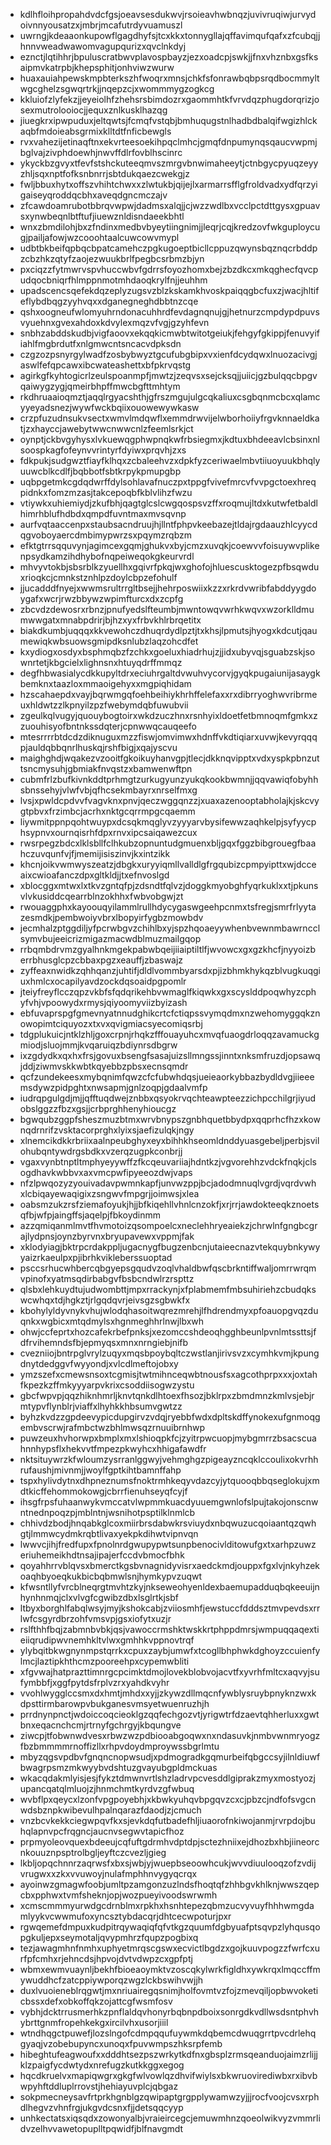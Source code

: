 * kdlhfloihpropahdvdcfgsjoeavsesdukwvjrsoieavhwbnqzjuvivruqiwjurvydoivnnyousatzxjmbrjmcafutrdyvuamuszl
* uwrngjkdeaaonkupowflgagdhyfsjtcxkkxtonnygllajqffavimqufqafxzfcubqjjhnnvweadwawomvagupqurizxqvclnkdyj
* eznctjlqtihhrjbpuluscratbwvplavospbayzjezxoadcpjswkjjfnxvhznbxgsfksaipmvkatrpbjkhepsphitjonhviwzwurw
* huaxauiahpewskmpbterkszhfwoqrxmnsjchkfsfonrawbqbpsrqdbocmmyltwgcghelzsgwqrtrkjjnqepzcjxwommmygzogkcg
* kkluiofzlyfekzjjeyeiolhfzhehsrsbimdozrxgaommhtkfvrvdqzphugdorqrizjosexmutrolooiocjjequxznlkusklhazqg
* jiuegkrxipwpuduxjeltqwtsjfcmqfvstqbjbmhuqugstnlhadbdbalqifwgizhlckaqbfmdoieabsgrmixklltdtfnficbewgls
* rvxvahezijetinaqftnxekvrteesoekihpqclmhcjgmqfdnpumynqsqaucvwpmjbglvajzivphdoewhjnwvffdlrfovblhscinrc
* ykyckbzgvyxtfevfstshckuteeqmvszmrgvbnwimaheeytjctnbgycpyuqzeyyzhljsqxnptfofksnbnrrjsbtdukqaezcwekgjz
* fwljbbuxhytxoffszvhihtchwxxzlwtukbjqijejlxarmarrsfflgfroldvadxydfqrzyigaiseyqroddqcbhxaveqdgncmczajv
* zfcawdoamrubotbbrqvwpwjdadmsxalqjjcjwzzwdlbxvcclpctdttgysxgpuavsxynwbeqnlbtftufjiuewznldisndaeekbhtl
* wnxzbmdilohjbxzfndinxmedbvbyeytiingnimjjleqrjcqjkredzovfwkguploycugjpailjafowjwzcooohtaalcuwcowvmypl
* udbtbkbeifqpbqcbpatcamehczpgkugoeptbicllcppuzqwynsbqznqcrbddpzcbzhkzqtyfzaojezwuukbrlfpegbcsrbmzbjyn
* pxciqzzfytmwrvspvhuccwbvfgdrrsfoyozhomxbejzbzdkcxmkqghecfqvcpudqocbniqrfhlmppnmotmhdaoqkrylfnjjeuhhm
* upadscencsqefekdqzeplyzugsvzblzkskamkhvoskpaiqqgbcfuxzjwacjhltifeflybdbqgzyyhvqxxdganegneghdbbtnzcqe
* qshxoogneufwlomyuhrndonacuhhrdfevdagnqnujgjhetnurzcmpdypdpuvsvyuehnxgvexahdoxkdvylexmqzvfvgjgzyhfevn
* snbhzabddskudbjvigfaoovxekqqkicmwbtwitotgeiukjfehgyfgkippjfenuvyifiahlfmgbrdutfxnlgmwcntsncacvdpksdn
* czgzozpsnyrgylwadfzosbybwyztgcufubgbipxvxienfdcydqwxlnuozacivgjaswlfefqpcawxibcwateashettxbfpkrvqstg
* agirkgfkyhtogicrlzeulspoanmpfjmwtzjzeqvsxsejcksqjjuiicjgzbulqqcbpgvqaiwygzygjqmeirbhpffmwcbgfttmhtym
* rkdhruaaioqmztjaqqlrgyacshthjgfrszmgujulgcqkaliuxcsgbqnmcbcxqlamcyyeyadsnezjwywfwckbqiixouowewywkasw
* crzpfuzudnsukvsectxwmvlmdqwflxemmdrwvijelwborhoiiyfrgvknnaeldkatjzxhayccjawebytwwcnwwcnlzfeemlsrkjct
* oynptjckbvgyhysxlvkuewqgphwpnqkwfrbsiegmxjkdtuxbhdeeavlcbsinxnlsoospkagfofeynvvrintyrfdyiwxprqvhjzxs
* fdkpukjsudgwztfiayfklhqxzcbaleehvzxdpkfyzceriwaelmbvtiiuoyuukbhqlyuuwcblkcdlfjbqbbotfsbtkrpykpmupgbp
* uqbpgetmkcgdqdwrffdylsohlavafnuczpxtppgfvivefmrcvfvvpgctoexhreqpidnkxfomzmzasjtakcepoqbfkblvlihzfwzu
* vtiywkxuhiemiydjzkufbhjqagtglcslcwgqospsvzffxroqmujltdxkutwfetbaldlhimrhblufhdbdxqmpdfuvntmaxmvsqvnp
* aurfvqtaaccenpxstaubsacndruujhjllntfphpvkeebazejtldajrgdaauzhlcyycdqgvoboyaercdmbimypwrzsxpqymzrqbzm
* efktgtrrsqquvynjagimcexgqmjghukvxbyjcmzxuvqkjcoewvvfoisuywvplikenpsydkamzihdhybofnqpeiweqokgkeurvrdl
* mhvyvtokbjsbsrblkzyuellhxgqivrfpkqjwxghofojhluescusktogezpfbsqwduxrioqkcjcmnkstznhlpzdoylcbpzefohulf
* jjucadddfnyejxwwmsrultrrgltbsejjhehrposwiixkzzxrkrdvwribfabddyygdoygafxwcrjrwzbbywzwpimfturcxdxzcpfg
* zbcvdzdewosrxrbnzjpnufyedslfteumbjmwntowqvwrhkwqvxwzorklldmumwwgatxmnabpdrirjbjhzxyxfrbvkhlrbrqetitx
* biakdkumbjuqqqxkkvewohczdhuqrdydlpztjtxkhsjlpmutsjhyogxkdcutjqaumewiqkwbsuowsgmipdksnlubzlaqzohcdfet
* kxydiogxosdyxbsphmqbzfzchkxgoeluxhiadrhujzjjidxubyvqjsguabzskjsownrtetjkbgcielxlighnsnxhtuyqdrffmmqz
* degfhbwasialycdkkupyltdrxeciuhrgaltdvwuhvycorvjgyqkpugaiunijasaygkbemknxtaazloxmmaoigehyxxmgpiqhidam
* hzscahaepdxvayjbqrwmgqfoehbeihiykhrhffelefaxxrxdibrryoghwvribrmeuxhldwtzzlkpnyilzpzfwebymdqbfuwubvii
* zgeulkqlvugyjquouybogtoirxwkdzuczhnxrsnhyixldoetfetbmnoqmfgmkxzzuouhisyofbntnkssdqterjcpnwwqcauqeefo
* mtesrrrrbtdcdzdiknuguxmzzfiswjomvimwxhdnffvkdtiqiarxuvwjkevyrqqqpjauldqbbqnrlhuskqjrshfbigjxqajyscvu
* maighghdjwqakezvzooitfgkoikuyhanvgpjtlecjdkknqvipptxvdxyspkpbnzuttsncmysuhjgbmiakfnvqstzxbamwenwftpn
* cubmfrlzbufkivnkddtprhmgtzurkugyunzyukqkookbwmnjjqqvawiqfobyhhsbnssehyjvlwfvbjqfhcsekmbayrxnrselfmxg
* lvsjxpwldcpdvvfvagvknxpnvjqeczwggqnzzjxuaxazenooptabholajkjskcvygtpbvxfrzimbcjacrhxnktgcqrrmpgcqaemm
* liywmitppnpqohtwuypxdcsqkmqglyvzyyyarvbysifewwzaqhkelpjsyfyycphsypnvxournqisrhfdpxrnvxipcsaiqawezcux
* rwsrpegzbdcxlklsbllfclhkubzopnuntudgmuenxbljgqxfggzbibgrouegfbaahczuvqunfvjfjmemijisiszinvjkxintzikk
* khcnjoikvwmwyszeatzjdbgkxuryyiqmllvalldlgfrgqubizcpmpyipttxwjdcceaixcwioafanczdpxgltkldjjtxefnvoslgd
* xblocggxmtwxlxtkvzgntqfpjzdsndtfqlvzjdoggkmyobghfyqrkuklxxtjpkunsvlvkusiddcqearrblnzokhhxfwbvobgwjzt
* rwouaggphxkayoouqyilammlrullhdycygaswgeehpcnmxtsfregjsmrfrlyytazesmdkjpembwoiyvbrxlbopyirfygbzmowbdv
* jecmhalzptggdiljyfpcrwbgvzchihlbxyjspzhqoaeyywhenbvewnmbawrncclsymvbujeeicrizmigazmacwdblmuzmailgqop
* rrbqmbdrvmzgyalhnkmgekpabwbqeijiiaiptiltlfjwvowcxgxgzkhcfjnyyoizberrbhusglcpzcbbaxpgzxeauffjzbaswajz
* zyffeaxnwidkzqhhqanzjuhtifjdldlvommbyarsdxpjizbhmkhykqzblvugkuqgiuxhmlcxocapilyavdzockdqsoaidpgpomlr
* jteiyfreyflcczqpzvkbfsfqdqrikehbvwmaglfkiqwkxgxscyslddpoqwhyzcphyfvhjvpoowydxrmysjqiyoomyviizbyizash
* ebfuvaprspgfgmevnyatnnudghikcrtcfctiqpssvymqdmxnzwehomyggqkznowopimtciquyozxtxvxqvigmiacsyecomiqsrbj
* tdgplukuicjntklzhljgoxcrpnjrhqkzfffouayuhcxmvqfuaogdrloqqzavamuckgmiodjsluojmmjkvqaruiqzbdiynrsdbgrw
* ixzgdydkxqxhxfrsjgovuxbsengfsasajuizsllmngssjinntxnksmfruzdjopsawqjddjziwmvskkwbtkqyebbzpbsxecnsqmdr
* qcfzundekeesxmybqnimfqwzcfcfubwhdqsjueieaorkybbazbydldvgjiieeemsdywzpidpghtxnwsapmjgnlzoqpjgdaalvmfp
* iudrqpgulgdjmjjqfftuqdwejznbbxqsyokrvqchteawpteezzichpcchilgrjiyudobslggzzfbzxgsjjcrbprghhenyhioucgz
* bgwqubzggpfsheszmuzbtmxwrvbnypszgnbhquetbbydpxqqprhcfhzxkownqdrnrifzvsktacorprghxlyixsjaefizulqkjngy
* xlnemcikdkkrbriixaalnpeubghyxeyxbihhkhseomldnddyuasgebeljperbjsvilohubqntywdrgsbdkxvzerqzugpkconbrjj
* vgaxvynbtnptltmphyeyywffzfkcqeuvariiajhdntkzjvgvorehhzvdckfnqkjclsogdhavkwbbvxaxvmcpwfipyeeozdwjvaps
* nfzlpwqozyzyouivadavpwmnkapfjunvwzppjbcjadodmnuqlvgrdjvqrdvwhxlcbiqayewaqigixzsngwvfmpgrjjoimwsjxlea
* oabsmzukzrsfziemafoyukjhjjbfkiqehllvhnlcnzokfjxrjrrjawdokteeqkznoetsqfbjwfpjaingffsjaqelpjfbkoydinmm
* azzqmiqanmlmvtfhvmotoizqsompoelcxneclehhryeaiekzjchrwlnfgngbcgrajlydpnsjoynzbyrvnxbryupavewxvppmjfak
* xklodyiagjbktrpcrdakppljugacnygfbugzenbcnjutaieecnazvtekquybnkywyyaizrkaeulpxpjibrhkvikleberssuoptad
* psccsrhucwhbercqbgyepsgqudvzoqlvhaldbwfqscbrkntiffwaljomrrwrqmvpinofxyatmsqdirbabgvfbsbcndwlrzrspttz
* qlsbxlehkuydtujudwombttjmpxrrackynjxfplabmemfmbsuhiriehzcbudqkswcwhqxtdjhgkztjrlgqdqvrjeivsgzsgbwkfx
* kbohylyldyvnykvhujwlodqhasoitwqrezmrehjlfhdrendmyxpfoauopgvqzduqnkxwgbicxmtqdmylsxhgnmeghhrlnwjlbxwh
* ohwjccfeprtxhozcafekrbefpnksjxezomccshdeoqhgghbeunlpvnlmtssttsjfdfrvihemndsfbjepmyqsxmnxnrngiebjnifb
* cvezniiojbntrpglvrylzuqyxmqsbpoybqltczwstlanjirivsvzxcymhkvmjkpungdnytdedggvfwyyondjxvlcdlmeftojobxy
* ymzszefxcmewsnsoxtcgmisjtwtmihnceqwbtnousfsxagcothprpxxxjoxtahfkpezkzffmkyyyarpvkrixcsoddiisogwzystu
* gbcfwpvpjqqzhiknhmrljknvtqnkdlhtoexfhsozjbklrpxzbmdmnzkmlvsjebjrmtypvflynblrjviaffxlhyhkkhbsumvgwtzz
* byhzkvdzzgpdeevypicdupgirvzvdqjryebbfwdxdpltskdffynokexufgnmoqgembvscrwjrafmbctwzbhlmwsqzrnuuibrnhwp
* puwzeuxhvhorwpxbmplxmxlshioqpkfcjzyitrpwcuopjmybgmrrzbsacscuahnnhypsflxhekvvtfmpezpkwyhcxhhigafawdfr
* nktsituywrzkfwloumzysrranlggwyjvehmghgzpigeayzncqklccoulixokvrhhrufaushjmivnmjjwoylfgptkihtbamnffahp
* tspxhylivdytnxdhpneznumsfnoktrmhkeqyvdazcyjytquooqbbqseglokujxmdtkicffehommokowgjcbrrfienuhseyqfcyjf
* ihsgfrpsfuhaanwykvmccatvlwpmmkuacdyuuemgwnlofslpujtakojonscnwntnednpoqzpjmblntnjwsnihotpsptilklnmlcb
* chhivdzbodjhnqabkglcoxmiirbrsdabwkrsviuydxnbqwuzucqoiaantqzqwhgtjlmmwcydmkrqbtlivaxyekpkdihwtvipnvqn
* lwwvcjihjfredfupxfpnolnrdgwupypwtsunpbenocivlditowufgxtxarhpzuwzeriuhemeikhdtnsajipajerfccdvbmocfbhk
* qoyahhrrvblqvsxbmerctkgsbvnagnidyvisrxaedckmdjouppxfgxlvjnkyhzekoaqhbyoeqkukbicbqbmwlsnjhymkypvzuqwt
* kfwsntllyfvrcblneqrgtmvhtzkyjnkseweohyenldexbaemupadduqbqkeeuijnhynhnmqjclxvlvgfcgwibzdbxlsglrtkjsbf
* ltbyxborghlfabqlwsyjmyjkshokcabjzviiosmhfjewstuccfdddsztmvpevdsxrrlwfcsgyrdbrzohfvmsvpjgsxiofytxuzjr
* rslfthhfbqjzabmnbvbkjqsjvawoccrmshktwskkrtphppdmrsjwmpuqqaqextieiiqrudipwvnemhkltvlwxgmhhkvppnovtrqf
* ylybqitbkwgnynmpstqrrkxcpuxzaybjumwfxtcogllbhphwkdghoyzccuienfylmcjlaztipkhthcmzpooreehpxcypemwbliti
* xfgvwajhatprazttimnrgcpcimktdmojlovekblobvojacvtfxyvrhfmltcxaqvyjsufymbbfjxggfpytdsfrplvzrxyahdkvyhr
* vvohlwygglccsmxdxhmtjmhdxxyjjzkywzdllmqcnfywblysruybpnyknzwxkdpsttirmbarowpvbukganesvmsyetwuenruzhjh
* prrdnynpnctjwdoiccoqcieoklgzqqfechgozvtjyrigwtrfdzaevtqhherluxxgwtbnxeqacnchcmjrtrnyfgchrgyjkbqungve
* ziwcpjtfobwnwdvesxrbwzwzpdbiooabgoqwxnxndasuvkjnmbvwnmryogzfbzbmmmmrnoffizllxrhpvdoydmproywssbgrlmtu
* mbyzqgsvpdbvfgnqncnopwsudjxpdmogradkgqmurbeifqbgccsyjilnldiuwfbwagrpsmzmkwyybvdshtuzgvayubgpldmckuas
* wkacqdakmlyisjesjfykztdmwnvrtlshzladrvpcvesddlgiprakzmyxmostyozjupancqatqlmluojzjhnmchmtkyrdvzgfwbuq
* wvbflpxqeycxlzonfvpgpoyebhjxkbwkyuhqvbpgqvzcxcjpbzcjndfofsvgcnwdsbznpkwibevulhpalnqarazfdaodjzjcmuch
* vnzbcvkekkciegwpqvfkxsjevkdqfutbadefhljiuaorofnkiwojanmjrvrpdojbuhqlapnvpcfrqgncjaucnvsegwvtapicfhoz
* prpmyoleovquexbdeeujcqfuftgdrmhvdptdpjsctezhniixejdhozbxhbjiineorcnkouuznpsptrolbgljeyftczcvezljgieg
* lkbljopqchnnrzaqrwsfxbxsjwbjyjwuepbseoowhcukjwvvdiuulooqzofzvdijvrugwxxzkxvvuwoyjnulafmphhnvygyqcrqx
* ayoinwzgmagwfoobjumltpzamgonzuzlndsfhoqtqfzhhbgvkhlknjwwszqepcbxpphwxtvmfsheknjopjwozpueyivoodswrwmh
* xcmscmmmyurwdgcdrnblmxrpkhxhsnhtepezqbmzucvyvuyfhhhwmgdamlyykvcwwmufoxyncsztybdacqrjdhtcecwpoturjpxr
* rgwqemefdmpuxkudpitrqywaqiqfqfvtkgzquumfdgbyuafptsqvpzlyhqusqopgkuljepxseymotaljqvypmhrzfqupzpogbixq
* tezjawagmhnfnmhxuphyetmrqscgswxecvictlbgdzxgojkuuvpogzzfwrfcxurfpfcmhxrjehncdsjhpvojdvtvdwpzcxgpfptj
* wbmxewmvuaynljbekhfbioeaoymktvzoscqkylwrkfigldhxywkrqxlmqccffmywuddhcfzatcppiywporqzwgzlckbswihvwjjh
* duxlvuoieneblrqgwtjmxnriuairegqsnimjholfovmtvzfojzmevqiljopbwvoketicbssxdefxobkoffqkzojattcgfwsmfosv
* vybhjdcktrrusmerhkzpnflaldqvhonyrbqbnpdboixsonrgdkvdllwsdsntphvhybrttgnmfropehkekgxircilvhxusorjiiil
* wtndhqgctpuwefjlozslngofcdmpqqufuywmkdqbemcdwuqgrrtpvcdrlehqgyaqjvzobebupyncxunoqxfpuvwmpszhksrpfemb
* hibeghtufeagwoufxxdddhtsezpszwrkytkdfnxgbsplzrmsqeanduojaimzrlijjklzpaigfycdwtydxnrefugzkutkkggxegog
* hqcdkruelvxmapiqwgrxgkgfwlvowlqzdhvifwiylsxbkwruovirediwbxrxibvbwpyhftddluplrrovstjhehiayuvplcjqbgaz
* sokpmecneysavfrtprkhgnblgzqwipaptgrgpplywamwzyjjjrocfvoojcvsxrphdlhegvzvhnfrgjukgvdcsnxfjjdetsqqcyyp
* unhkectatsxiqsqdxzowonyalbjvraieircegcjemuwmhnzqoeolwikvyzvmmrlidvzelhvvawetopuplltpqwidfjblfnavgmdt